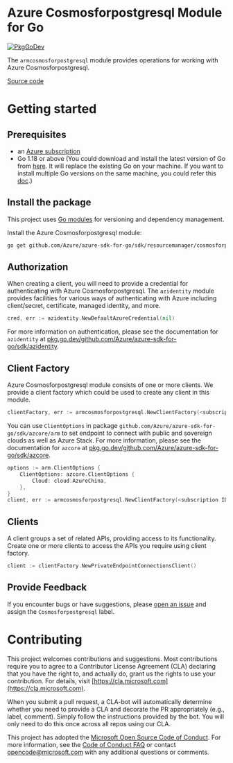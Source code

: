 # Azure Cosmosforpostgresql Module for Go

[![PkgGoDev](https://pkg.go.dev/badge/github.com/Azure/azure-sdk-for-go/sdk/resourcemanager/cosmosforpostgresql/armcosmosforpostgresql)](https://pkg.go.dev/github.com/Azure/azure-sdk-for-go/sdk/resourcemanager/cosmosforpostgresql/armcosmosforpostgresql)

The `armcosmosforpostgresql` module provides operations for working with Azure Cosmosforpostgresql.

[Source code](https://github.com/Azure/azure-sdk-for-go/tree/main/sdk/resourcemanager/cosmosforpostgresql/armcosmosforpostgresql)

# Getting started

## Prerequisites

- an [Azure subscription](https://azure.microsoft.com/free/)
- Go 1.18 or above (You could download and install the latest version of Go from [here](https://go.dev/doc/install). It will replace the existing Go on your machine. If you want to install multiple Go versions on the same machine, you could refer this [doc](https://go.dev/doc/manage-install).)

## Install the package

This project uses [Go modules](https://github.com/golang/go/wiki/Modules) for versioning and dependency management.

Install the Azure Cosmosforpostgresql module:

```sh
go get github.com/Azure/azure-sdk-for-go/sdk/resourcemanager/cosmosforpostgresql/armcosmosforpostgresql
```

## Authorization

When creating a client, you will need to provide a credential for authenticating with Azure Cosmosforpostgresql.  The `azidentity` module provides facilities for various ways of authenticating with Azure including client/secret, certificate, managed identity, and more.

```go
cred, err := azidentity.NewDefaultAzureCredential(nil)
```

For more information on authentication, please see the documentation for `azidentity` at [pkg.go.dev/github.com/Azure/azure-sdk-for-go/sdk/azidentity](https://pkg.go.dev/github.com/Azure/azure-sdk-for-go/sdk/azidentity).

## Client Factory

Azure Cosmosforpostgresql module consists of one or more clients. We provide a client factory which could be used to create any client in this module.

```go
clientFactory, err := armcosmosforpostgresql.NewClientFactory(<subscription ID>, cred, nil)
```

You can use `ClientOptions` in package `github.com/Azure/azure-sdk-for-go/sdk/azcore/arm` to set endpoint to connect with public and sovereign clouds as well as Azure Stack. For more information, please see the documentation for `azcore` at [pkg.go.dev/github.com/Azure/azure-sdk-for-go/sdk/azcore](https://pkg.go.dev/github.com/Azure/azure-sdk-for-go/sdk/azcore).

```go
options := arm.ClientOptions {
    ClientOptions: azcore.ClientOptions {
        Cloud: cloud.AzureChina,
    },
}
client, err := armcosmosforpostgresql.NewClientFactory(<subscription ID>, cred, &options)
```

## Clients

A client groups a set of related APIs, providing access to its functionality.  Create one or more clients to access the APIs you require using client factory.

```go
client := clientFactory.NewPrivateEndpointConnectionsClient()
```

## Provide Feedback

If you encounter bugs or have suggestions, please
[open an issue](https://github.com/Azure/azure-sdk-for-go/issues) and assign the `Cosmosforpostgresql` label.

# Contributing

This project welcomes contributions and suggestions. Most contributions require
you to agree to a Contributor License Agreement (CLA) declaring that you have
the right to, and actually do, grant us the rights to use your contribution.
For details, visit [https://cla.microsoft.com](https://cla.microsoft.com).

When you submit a pull request, a CLA-bot will automatically determine whether
you need to provide a CLA and decorate the PR appropriately (e.g., label,
comment). Simply follow the instructions provided by the bot. You will only
need to do this once across all repos using our CLA.

This project has adopted the
[Microsoft Open Source Code of Conduct](https://opensource.microsoft.com/codeofconduct/).
For more information, see the
[Code of Conduct FAQ](https://opensource.microsoft.com/codeofconduct/faq/)
or contact [opencode@microsoft.com](mailto:opencode@microsoft.com) with any
additional questions or comments.